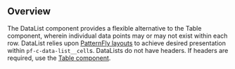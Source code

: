 ## Overview

The DataList component provides a flexible alternative to the Table component, wherein individual data points may or may not exist within each row. DataList relies upon <a href="https://pf4.patternfly.org/layouts/Toolbar/examples/">PatternFly layouts</a> to achieve desired presentation within `pf-c-data-list__cell`s. DataLists do not have headers. If headers are required, use the <a href="https://pf4.patternfly.org/components/Table/examples/">Table component</a>.

<!-- ## Accessibility

| Attribute | Applied To | Outcome |
| -- | -- | -- |
| `role` or `aria` | `pf-c-hybrid-list` |  accessibility notes. |


## Usage

| Class | Applied To | Outcome |
| -- | -- | -- |
| `.class-name-here` | `<tags-here>` |  Outcome and remarks. |
| Example: `.btn` | `<button>` |  Initiates a button. Always use it with a modifier class. |

 -->